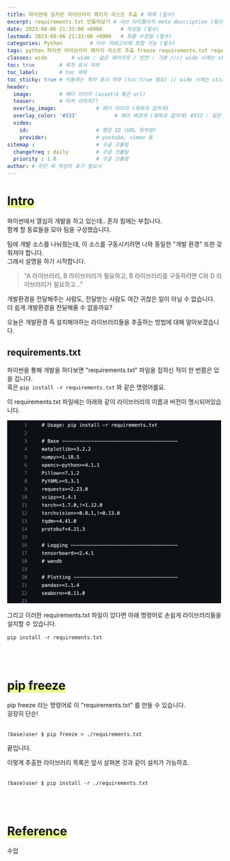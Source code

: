 ```yaml
---
title: 파이썬에 설치된 라이브러리 패키지 리스트 추출 # 제목 (필수)
excerpt: requirements.txt 만들어보기 # 서브 타이틀이자 meta description (필수)
date: 2023-08-06 21:33:00 +0900      # 작성일 (필수)
lastmod: 2023-08-06 21:33:00 +0900   # 최종 수정일 (필수)
categories: Python         # 다수 카테고리에 포함 가능 (필수)
tags: python 파이썬 라이브러리 패키지 리스트 추출 freeze requirements.txt requirements                     # 태그 복수개 가능 (필수)
classes: wide        # wide : 넓은 레이아웃 / 빈칸 : 기본 //// wide 시에는 sticky toc 불가
toc: true        # 목차 표시 여부
toc_label:       # toc 제목
toc_sticky: true # 이동하는 목차 표시 여부 (toc:true 필요) // wide 시에는 sticky toc 불가
header: 
  image:         # 헤더 이미지 (asset내 혹은 url)
  teaser:        # 티저 이미지??
  overlay_image:             # 헤더 이미지 (제목과 겹치게)
  overlay_color: '#333'            # 헤더 배경색 (제목과 겹치게) #333 : 짙은 회색 (필수)
  video:
    id:                      # 영상 ID (URL 뒷부분)
    provider:                # youtube, vimeo 등
sitemap :                    # 구글 크롤링
  changefreq : daily         # 구글 크롤링
  priority : 1.0             # 구글 크롤링
author: # 주인 외 작성자 표기 필요시
---
```

<!--postNo: 20230806_003-->

# <span style='background:linear-gradient(to top, #e8ff94 50%, transparent 50%)'>Intro</span>  

파이썬에서 열심히 개발을 하고 있는데.. 혼자 힘에는 부칩니다.  
함께 할 동료들을 모아 팀을 구성했습니다.  

팀에 개발 소스를 나눠줬는데, 이 소스를 구동시키려면 나와 동일한 "개발 환경" 또한 갖춰져야 합니다.  
그래서 설명을 하기 시작합니다.  

> "A 라이브러리, B 라이브러리가 필요하고,
> B 라이브러리를 구동하려면 C와 D 라이브러리가 필요하고..."  

개발환경을 전달해주는 사람도, 전달받는 사람도 여간 귀찮은 일이 아닐 수 없습니다.  
더 쉽게 개발환경을 전달해줄 수 없을까요?  

오늘은 개발환경 즉 설치해야하는 라이브러리들을 추출하는 방법에 대해 알아보겠습니다.  

## requirements.txt  

파이썬을 통해 개발을 하다보면 "requirements.txt" 파일을 접하신 적이 한 번쯤은 있을 겁니다.  
혹은 `pip install -r requirements.txt` 와 같은 명령어를요.  

이 requirements.txt 파일에는 아래와 같이 라이브러리의 이름과 버전이 명시되어있습니다.  

<img src="../../assets/images/20230806_003_001.png" style="width:500px;">

그리고 이러한 requirements.txt 파일이 있다면 아래 명령어로 손쉽게 라이브러리들을 설치할 수 있습니다.

```terminal
pip install -r requirements.txt
```

<br>
<br>

# <span style='background:linear-gradient(to top, #e8ff94 50%, transparent 50%)'>pip freeze</span>  

pip freeze 라는 명령어로 이 "requirements.txt" 를 만들 수 있습니다.  
굉장히 단순!  

```terminal

(base)user $ pip freeze > ./requirements.txt

```

끝입니다.  

이렇게 추출한 라이브러리 목록은 앞서 살펴본 것과 같이 설치가 가능하죠.  

```terminal

(base)user $ pip install -r ./requirements.txt

```

<br>
<br>

# <span style='background:linear-gradient(to top, #e8ff94 50%, transparent 50%)'>Reference</span>

수업
